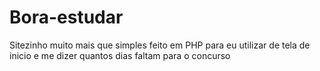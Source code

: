 # Bora-estudar
Sitezinho muito mais que simples feito em PHP para eu utilizar de tela de inicio e me dizer quantos dias faltam para o concurso
